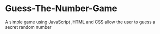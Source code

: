 # Guess-The-Number-Game
A simple game using JavaScript ,HTML and CSS allow the user to guess a secret random number 

